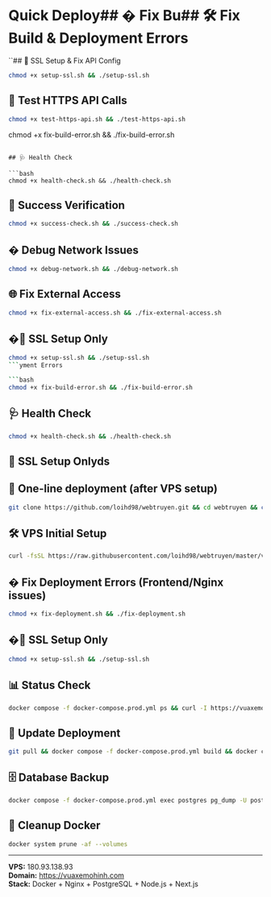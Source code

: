# Quick Deploy## �️ Fix Bu## 🛠️ Fix Build & Deployment Errors

``## 🔐 SSL Setup & Fix API Config

```bash
chmod +x setup-ssl.sh && ./setup-ssl.sh
```

## 🧪 Test HTTPS API Calls

```bash
chmod +x test-https-api.sh && ./test-https-api.sh
```

chmod +x fix-build-error.sh && ./fix-build-error.sh

````

## 🩺 Health Check

```bash
chmod +x health-check.sh && ./health-check.sh
````

## 🎉 Success Verification

```bash
chmod +x success-check.sh && ./success-check.sh
```

## � Debug Network Issues

```bash
chmod +x debug-network.sh && ./debug-network.sh
```

## 🌐 Fix External Access

```bash
chmod +x fix-external-access.sh && ./fix-external-access.sh
```

## �🔐 SSL Setup Only

````bash
chmod +x setup-ssl.sh && ./setup-ssl.sh
```yment Errors

```bash
chmod +x fix-build-error.sh && ./fix-build-error.sh
````

## 🩺 Health Check

```bash
chmod +x health-check.sh && ./health-check.sh
```

## 🔐 SSL Setup Onlyds

## 🚀 One-line deployment (after VPS setup)

```bash
git clone https://github.com/loihd98/webtruyen.git && cd webtruyen && chmod +x deploy.sh && ./deploy.sh
```

## 🛠️ VPS Initial Setup

```bash
curl -fsSL https://raw.githubusercontent.com/loihd98/webtruyen/master/vps-setup.sh -o vps-setup.sh && chmod +x vps-setup.sh && sudo ./vps-setup.sh
```

## � Fix Deployment Errors (Frontend/Nginx issues)

```bash
chmod +x fix-deployment.sh && ./fix-deployment.sh
```

## �🔐 SSL Setup Only

```bash
chmod +x setup-ssl.sh && ./setup-ssl.sh
```

## 📊 Status Check

```bash
docker compose -f docker-compose.prod.yml ps && curl -I https://vuaxemohinh.com
```

## 🔄 Update Deployment

```bash
git pull && docker compose -f docker-compose.prod.yml build && docker compose -f docker-compose.prod.yml up -d
```

## 🗄️ Database Backup

```bash
docker compose -f docker-compose.prod.yml exec postgres pg_dump -U postgres webtruyen_prod > backup_$(date +%Y%m%d_%H%M%S).sql
```

## 🧹 Cleanup Docker

```bash
docker system prune -af --volumes
```

---

**VPS:** 180.93.138.93  
**Domain:** https://vuaxemohinh.com  
**Stack:** Docker + Nginx + PostgreSQL + Node.js + Next.js
